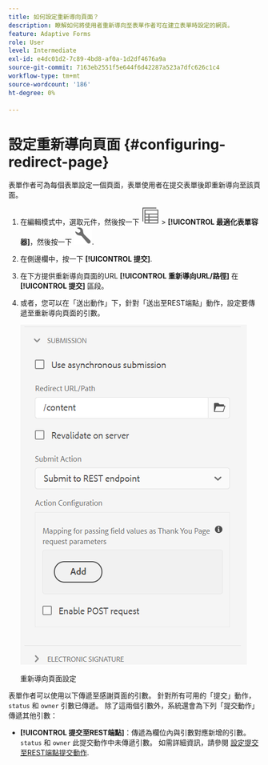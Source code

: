 ```yaml
---
title: 如何設定重新導向頁面？
description: 瞭解如何將使用者重新導向至表單作者可在建立表單時設定的網頁。
feature: Adaptive Forms
role: User
level: Intermediate
exl-id: e4dc01d2-7c89-4bd8-af0a-1d2df4676a9a
source-git-commit: 7163eb2551f5e644f6d42287a523a7dfc626c1c4
workflow-type: tm+mt
source-wordcount: '186'
ht-degree: 0%

---
```


# 設定重新導向頁面 {#configuring-redirect-page}

表單作者可為每個表單設定一個頁面，表單使用者在提交表單後即重新導向至該頁面。

1. 在編輯模式中，選取元件，然後按一下 ![欄位層級](assets/select_parent_icon.svg) > **[!UICONTROL 最適化表單容器]**，然後按一下 ![cmppr](assets/configure-icon.svg).

1. 在側邊欄中，按一下 **[!UICONTROL 提交]**.

1. 在下方提供重新導向頁面的URL **[!UICONTROL 重新導向URL/路徑]** 在 **[!UICONTROL 提交]** 區段。
1. 或者，您可以在「送出動作」下，針對「送出至REST端點」動作，設定要傳遞至重新導向頁面的引數。

   ![重新導向頁面設定](assets/redirect-url.png)

   重新導向頁面設定

表單作者可以使用以下傳遞至感謝頁面的引數。 針對所有可用的「提交」動作， `status` 和 `owner` 引數已傳遞。 除了這兩個引數外，系統還會為下列「提交動作」傳遞其他引數：

* **[!UICONTROL 提交至REST端點]**：傳遞為欄位內與引數對應新增的引數。 `status` 和 `owner` 此提交動作中未傳遞引數。 如需詳細資訊，請參閱 [設定提交至REST端點提交動作](configuring-submit-actions.md).
